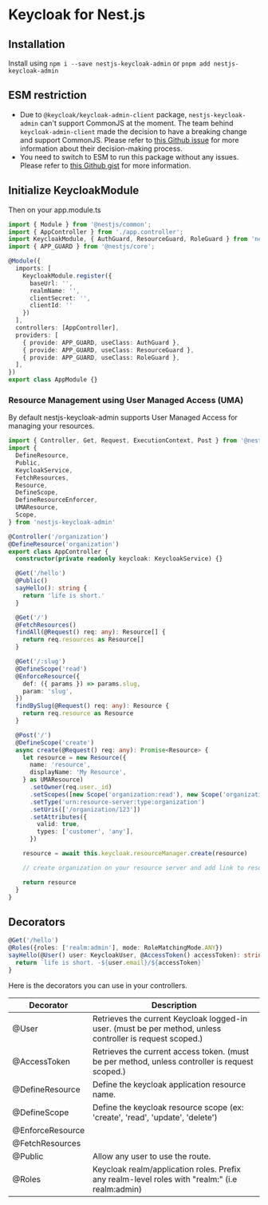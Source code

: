# Keycloak for Nest.js

## Installation

Install using `npm i --save nestjs-keycloak-admin` or `pnpm add nestjs-keycloak-admin`

## ESM restriction

- Due to `@keycloak/keycloak-admin-client` package, `nestjs-keycloak-admin` can't support CommonJS at the moment. 
The team behind `keycloak-admin-client` made the decision to have a breaking change and support CommonJS.
Please refer to [this Github issue](https://github.com/keycloak/keycloak-nodejs-admin-client/issues/523) for more information about their decision-making process.
- You need to switch to ESM to run this package without any issues. Please refer to [this Github gist](https://gist.github.com/sindresorhus/a39789f98801d908bbc7ff3ecc99d99c)
for more information.

## Initialize KeycloakModule

Then on your app.module.ts

```typescript
import { Module } from '@nestjs/common';
import { AppController } from './app.controller';
import KeycloakModule, { AuthGuard, ResourceGuard, RoleGuard } from 'nestjs-keycloak-admin'
import { APP_GUARD } from '@nestjs/core';

@Module({
  imports: [
    KeycloakModule.register({
      baseUrl: '',
      realmName: '',
      clientSecret: '',
      clientId: ''
    })
  ],
  controllers: [AppController],
  providers: [
    { provide: APP_GUARD, useClass: AuthGuard },
    { provide: APP_GUARD, useClass: ResourceGuard },
    { provide: APP_GUARD, useClass: RoleGuard },
  ],
})
export class AppModule {}
```

### Resource Management using User Managed Access (UMA)

By default nestjs-keycloak-admin supports User Managed Access for managing your resources.

```typescript
import { Controller, Get, Request, ExecutionContext, Post } from '@nestjs/common'
import {
  DefineResource,
  Public,
  KeycloakService,
  FetchResources,
  Resource,
  DefineScope,
  DefineResourceEnforcer,
  UMAResource,
  Scope,
} from 'nestjs-keycloak-admin'

@Controller('/organization')
@DefineResource('organization')
export class AppController {
  constructor(private readonly keycloak: KeycloakService) {}

  @Get('/hello')
  @Public()
  sayHello(): string {
    return 'life is short.'
  }

  @Get('/')
  @FetchResources()
  findAll(@Request() req: any): Resource[] {
    return req.resources as Resource[]
  }

  @Get('/:slug')
  @DefineScope('read')
  @EnforceResource({
    def: ({ params }) => params.slug,
    param: 'slug',
  })
  findBySlug(@Request() req: any): Resource {
    return req.resource as Resource
  }

  @Post('/')
  @DefineScope('create')
  async create(@Request() req: any): Promise<Resource> {
    let resource = new Resource({
      name: 'resource',
      displayName: 'My Resource',
    } as UMAResource)
      .setOwner(req.user._id)
      .setScopes([new Scope('organization:read'), new Scope('organization:write')])
      .setType('urn:resource-server:type:organization')
      .setUris(['/organization/123'])
      .setAttributes({
        valid: true,
        types: ['customer', 'any'],
      })

    resource = await this.keycloak.resourceManager.create(resource)

    // create organization on your resource server and add link to resource.id, to access it later.

    return resource
  }
}
```

## Decorators

```typescript
@Get('/hello')
@Roles({roles: ['realm:admin'], mode: RoleMatchingMode.ANY})
sayHello(@User() user: KeycloakUser, @AccessToken() accessToken): string {
  return `life is short. -${user.email}/${accessToken}`
}
```

Here is the decorators you can use in your controllers.

| Decorator        | Description                                                                                               |
|------------------|-----------------------------------------------------------------------------------------------------------|
| @User            | Retrieves the current Keycloak logged-in user. (must be per method, unless controller is request scoped.) |
| @AccessToken     | Retrieves the current access token. (must be per method, unless controller is request scoped.)            |
| @DefineResource  | Define the keycloak application resource name.                                                            |
| @DefineScope     | Define the keycloak resource scope (ex: 'create', 'read', 'update', 'delete')                             |
| @EnforceResource |                                                                                                           |
| @FetchResources  |                                                                                                           |
| @Public          | Allow any user to use the route.                                                                          |
| @Roles           | Keycloak realm/application roles. Prefix any realm-level roles with "realm:" (i.e realm:admin)            |
